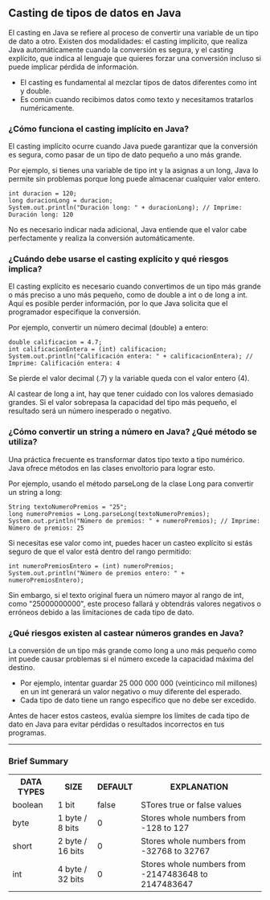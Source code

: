 <h2 align="left"> Casting de tipos de datos en Java </h2>

<p align="left"> El casting en Java se refiere al proceso de convertir una variable de un tipo de dato a otro. Existen dos modalidades: el casting implícito, que realiza Java automáticamente cuando la conversión es segura, y el casting explícito, que indica al lenguaje que quieres forzar una conversión incluso si puede implicar pérdida de información.  

* El casting es fundamental al mezclar tipos de datos diferentes como int y double.
* Es común cuando recibimos datos como texto y necesitamos tratarlos numéricamente. </p>

<h3> ¿Cómo funciona el casting implícito en Java? </h3>

<p align="left">El casting implícito ocurre cuando Java puede garantizar que la conversión es segura, como pasar de un tipo de dato pequeño a uno más grande.

Por ejemplo, si tienes una variable de tipo int y la asignas a un long, Java lo permite sin problemas porque long puede almacenar cualquier valor entero.

    int duracion = 120;
    long duracionLong = duracion;
    System.out.println("Duración long: " + duracionLong); // Imprime: Duración long: 120

No es necesario indicar nada adicional, Java entiende que el valor cabe perfectamente y realiza la conversión automáticamente. </p>

<h3> ¿Cuándo debe usarse el casting explícito y qué riesgos implica? </h3>

<p align="left">El casting explícito es necesario cuando convertimos de un tipo más grande o más preciso a uno más pequeño, como de double a int o de long a int. Aquí es posible perder información, por lo que Java solicita que el programador especifique la conversión.

Por ejemplo, convertir un número decimal (double) a entero:

    double calificacion = 4.7;
    int calificacionEntera = (int) calificacion;
    System.out.println("Calificación entera: " + calificacionEntera); // Imprime: Calificación entera: 4

Se pierde el valor decimal (.7) y la variable queda con el valor entero (4).

Al castear de long a int, hay que tener cuidado con los valores demasiado grandes. Si el valor sobrepasa la capacidad del tipo más pequeño, el resultado será un número inesperado o negativo.

 </p>

 <h3> ¿Cómo convertir un string a número en Java? ¿Qué método se utiliza? </h3>

<p align="left"> Una práctica frecuente es transformar datos tipo texto a tipo numérico. Java ofrece métodos en las clases envoltorio para lograr esto.

Por ejemplo, usando el método parseLong de la clase Long para convertir un string a long:

    String textoNumeroPremios = "25";
    long numeroPremios = Long.parseLong(textoNumeroPremios);
    System.out.println("Número de premios: " + numeroPremios); // Imprime: Número de premios: 25

Si necesitas ese valor como int, puedes hacer un casteo explícito si estás seguro de que el valor está dentro del rango permitido:

    int numeroPremiosEntero = (int) numeroPremios;
    System.out.println("Número de premios entero: " + numeroPremiosEntero);

Sin embargo, si el texto original fuera un número mayor al rango de int, como "25000000000", este proceso fallará y obtendrás valores negativos o erróneos debido a las limitaciones de cada tipo de dato.

 </p>

<h3> ¿Qué riesgos existen al castear números grandes en Java? </h3>

<p align="left"> La conversión de un tipo más grande como long a uno más pequeño como int puede causar problemas si el número excede la capacidad máxima del destino.

* Por ejemplo, intentar guardar 25 000 000 000 (veinticinco mil millones) en un int generará un valor negativo o muy diferente del esperado.
* Cada tipo de dato tiene un rango específico que no debe ser excedido.

Antes de hacer estos casteos, evalúa siempre los límites de cada tipo de dato en Java para evitar pérdidas o resultados incorrectos en tus programas.

 </p>

<hr>

<h3> Brief Summary </h3>

<table>
  <tr>
    <th>DATA TYPES</th>
    <th>SIZE</th>
    <th>DEFAULT</th>
    <th>EXPLANATION</th>
  </tr>
  <tr>
    <td>boolean</td>
    <td>1 bit</td>
    <td>false</td>
    <td>STores true or false values</td>
  </tr>
  <tr>
    <td>byte</td>
    <td>1 byte / 8 bits</td>
    <td>0</td>
    <td>Stores whole numbers from -128 to 127</td>
  </tr>
  <tr>
    <td>short</td>
    <td>2 byte / 16 bits</td>
    <td>0</td>
    <td>Stores whole numbers from -32768 to 32767</td>
  </tr>
  <tr>
    <td>int</td>
    <td>4 byte / 32 bits</td>
    <td>0</td>
    <td>Stores whole numbers from -2147483648 to 2147483647</td>
  </tr>
</table>